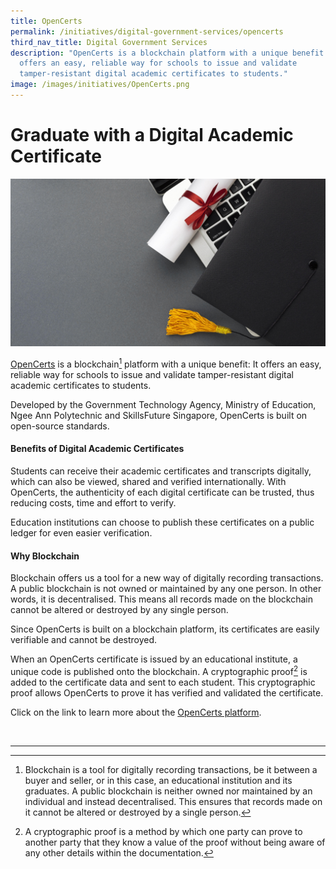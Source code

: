 ```yaml
---
title: OpenCerts
permalink: /initiatives/digital-government-services/opencerts
third_nav_title: Digital Government Services
description: "OpenCerts is a blockchain platform with a unique benefit: It
  offers an easy, reliable way for schools to issue and validate
  tamper-resistant digital academic certificates to students."
image: /images/initiatives/OpenCerts.png
---
```


# Graduate with a Digital Academic Certificate 

![Open Certs](/images/initiatives/laptop-with-diploma-academic-cap.jpg)

[OpenCerts](https://opencerts.io/ ) is a blockchain[^1] platform with a unique benefit: It offers an easy, reliable way for schools to issue and validate tamper-resistant digital academic certificates to students.

Developed by the Government Technology Agency, Ministry of Education, Ngee Ann Polytechnic and SkillsFuture Singapore, OpenCerts is built on open-source standards.

#### Benefits of Digital Academic Certificates

Students can receive their academic certificates and transcripts digitally, which can also be viewed, shared and verified internationally. With OpenCerts, the authenticity of each digital certificate can be trusted, thus reducing costs, time and effort to verify.

Education institutions can choose to publish these certificates on a public ledger for even easier verification.

#### Why Blockchain

Blockchain offers us a tool for a new way of digitally recording transactions. A public blockchain is not owned or maintained by any one person. In other words, it is decentralised. This means all records made on the blockchain cannot be altered or destroyed by any single person. 

Since OpenCerts is built on a blockchain platform, its certificates are easily verifiable and cannot be destroyed.

When an OpenCerts certificate is issued by an educational institute, a unique code is published onto the blockchain. A cryptographic proof[^2] is added to the certificate data and sent to each student. This cryptographic proof allows OpenCerts to prove it has verified and validated the certificate.

Click on the link to learn more about the [OpenCerts platform](https://opencerts.io).

<br>

***

[^1]: Blockchain is a tool for digitally recording transactions, be it between a buyer and seller, or in this case, an educational institution and its graduates. A public blockchain is neither owned nor maintained by an individual and instead decentralised. This ensures that records made on it cannot be altered or destroyed by a single person.

[^2]: A cryptographic proof is a method by which one party can prove to another party that they know a value of the proof without being aware of any other details within the documentation.